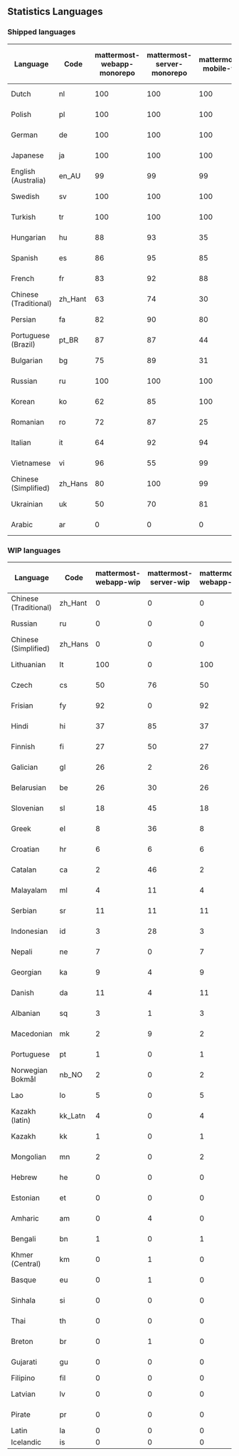 ## Statistics Languages ##
###  Shipped languages  ###
|Language|Code|mattermost-webapp-monorepo|mattermost-server-monorepo|mattermost-mobile-v2|mattermost-desktop|mattermost-boards-webapp-monorepo|mattermost-playbooks-webapp-monorepo|calls-webapp|Total|Last Modified|
|---|---|---|---|---|---|---|---|---|---|---|
|Dutch|nl| 100| 100| 100| 96| 0| 0| 100| 99|2023-09-13T06:09:52.688614Z|
|Polish|pl| 100| 100| 100| 100| 0| 0| 100| 87|2023-09-20T06:11:10.100862Z|
|German|de| 100| 100| 100| 100| 0| 0| 100| 87|2023-09-16T10:31:29.867364Z|
|Japanese|ja| 100| 100| 100| 100| 0| 0| 100| 87|2023-09-19T11:52:44.746957Z|
|English (Australia)|en_AU| 99| 99| 99| 96| 0| 0| 0| 87|2023-09-09T11:38:35.838529Z|
|Swedish|sv| 100| 100| 100| 96| 0| 0| 100| 87|2023-09-13T20:08:42.524738Z|
|Turkish|tr| 100| 100| 100| 100| 0| 0| 100| 87|2023-09-16T14:58:36.405495Z|
|Hungarian|hu| 88| 93| 35| 89| 0| 0| 0| 76|2023-08-29T11:18:03.887963Z|
|Spanish|es| 86| 95| 85| 88| 0| 0| 28| 74|2023-09-23T03:31:37.647621Z|
|French|fr| 83| 92| 88| 100| 0| 0| 58| 73|2023-09-22T11:08:46.622622Z|
|Chinese (Traditional)|zh_Hant| 63| 74| 30| 94| 0| 0| 4| 71|2023-08-29T11:18:08.540822Z|
|Persian|fa| 82| 90| 80| 89| 0| 0| 0| 70|2023-08-29T11:18:03.017851Z|
|Portuguese (Brazil)|pt_BR| 87| 87| 44| 70| 0| 0| 100| 69|2023-08-29T11:18:05.901628Z|
|Bulgarian|bg| 75| 89| 31| 0| 0| 0| 0| 64|2023-07-31T13:17:56.186033Z|
|Russian|ru| 100| 100| 100| 100| 0| 0| 76| 63|2023-09-18T07:46:55.521895Z|
|Korean|ko| 62| 85| 100| 100| 0| 0| 100| 62|2023-09-20T18:27:17.946050Z|
|Romanian|ro| 72| 87| 25| 0| 0| 0| 0| 61|2023-07-31T13:22:18.753110Z|
|Italian|it| 64| 92| 94| 21| 0| 0| 24| 61|2023-08-29T11:18:04.183442Z|
|Vietnamese|vi| 96| 55| 99| 84| 0| 0| 100| 56|2023-09-18T13:55:19.623574Z|
|Chinese (Simplified)|zh_Hans| 80| 100| 99| 96| 0| 0| 100| 54|2023-09-23T11:31:51.027330Z|
|Ukrainian|uk| 50| 70| 81| 72| 0| 0| 0| 51|2023-08-29T11:18:07.366626Z|
|Arabic|ar| 0| 0| 0| 42| 0| 0| 0| 2|2023-09-23T18:45:42.389062Z|
###  WIP languages  ###
|Language|Code|mattermost-webapp-wip|mattermost-server-wip|mattermost-webapp-wip|mattermost-desktop-wip|Total|Last Modified|
|---|---|---|---|---|---|---|--|
|Chinese (Traditional)|zh_Hant| 0| 0| 0| 0| 71|2023-08-29T11:18:08.540822Z|
|Russian|ru| 0| 0| 0| 0| 63|2023-09-18T07:46:55.521895Z|
|Chinese (Simplified)|zh_Hans| 0| 0| 0| 3| 54|2023-09-23T11:31:51.027330Z|
|Lithuanian|lt| 100| 0| 100| 100| 38|2023-04-20T18:20:36.422339Z|
|Czech|cs| 50| 76| 50| 100| 34|2023-08-04T09:02:12.265970Z|
|Frisian|fy| 92| 0| 92| 0| 32|2023-03-30T14:04:28.368728Z|
|Hindi|hi| 37| 85| 37| 0| 26|2023-06-25T16:00:48.875553Z|
|Finnish|fi| 27| 50| 27| 0| 18|2023-03-30T14:04:14.936366Z|
|Galician|gl| 26| 2| 26| 0| 18|2023-02-16T10:53:47.791156Z|
|Belarusian|be| 26| 30| 26| 9| 14|2023-03-30T14:03:09.873427Z|
|Slovenian|sl| 18| 45| 18| 0| 13|2023-03-30T14:07:12.677627Z|
|Greek|el| 8| 36| 8| 0| 12|2023-03-30T14:03:55.229463Z|
|Croatian|hr| 6| 6| 6| 10| 10|2023-08-04T14:10:27.576411Z|
|Catalan|ca| 2| 46| 2| 0| 8|2023-02-22T22:19:51.633986Z|
|Malayalam|ml| 4| 11| 4| 0| 7|2023-07-08T15:38:50.105911Z|
|Serbian|sr| 11| 11| 11| 100| 7|2023-09-13T08:42:13.664690Z|
|Indonesian|id| 3| 28| 3| 0| 6|2023-01-20T12:30:26.132977Z|
|Nepali|ne| 7| 0| 7| 0| 6|2023-03-30T14:06:47.028356Z|
|Georgian|ka| 9| 4| 9| 0| 4|2023-06-23T10:19:49.433102Z|
|Danish|da| 11| 4| 11| 0| 4|2023-02-28T08:17:12.460986Z|
|Albanian|sq| 3| 1| 3| 0| 4|2023-03-30T14:07:18.996586Z|
|Macedonian|mk| 2| 9| 2| 29| 3|2023-05-05T04:29:07.020368Z|
|Portuguese|pt| 1| 0| 1| 100| 2|2023-09-08T10:19:03.510189Z|
|Norwegian Bokmål|nb_NO| 2| 0| 2| 0| 2|2023-03-30T09:46:13.174135Z|
|Lao|lo| 5| 0| 5| 0| 1|2023-01-28T03:29:57.636840Z|
|Kazakh (latin)|kk_Latn| 4| 0| 4| 0| 1|2023-01-09T16:04:40.142668Z|
|Kazakh|kk| 1| 0| 1| 0| 1|2023-01-20T12:30:28.434837Z|
|Mongolian|mn| 2| 0| 2| 0| 1|2023-02-16T02:00:14.011643Z|
|Hebrew|he| 0| 0| 0| 0| 1|2023-01-20T12:30:24.610278Z|
|Estonian|et| 0| 0| 0| 0| 0|2022-06-16T11:17:55.844464Z|
|Amharic|am| 0| 4| 0| 0| 0|2020-07-04T19:22:35.416407Z|
|Bengali|bn| 1| 0| 1| 0| 0|2022-06-18T00:07:36.707192Z|
|Khmer (Central)|km| 0| 1| 0| 0| 0|2022-05-06T14:27:58.323957Z|
|Basque|eu| 0| 1| 0| 0| 0|2021-06-22T14:46:44.626603Z|
|Sinhala|si| 0| 0| 0| 0| 0|2022-10-24T11:26:43.423982Z|
|Thai|th| 0| 0| 0| 7| 0|2023-07-02T14:03:38.691977Z|
|Breton|br| 0| 1| 0| 0| 0|2022-10-20T14:33:30.929526Z|
|Gujarati|gu| 0| 0| 0| 0| 0|2021-09-27T12:12:04.194601Z|
|Filipino|fil| 0| 0| 0| 0| 0||
|Latvian|lv| 0| 0| 0| 0| 0|2022-12-17T23:24:22.390841Z|
|Pirate|pr| 0| 0| 0| 0| 0|2022-06-28T08:46:29.046651Z|
|Latin|la| 0| 0| 0| 0| 0||
|Icelandic|is| 0| 0| 0| 0| 0||
